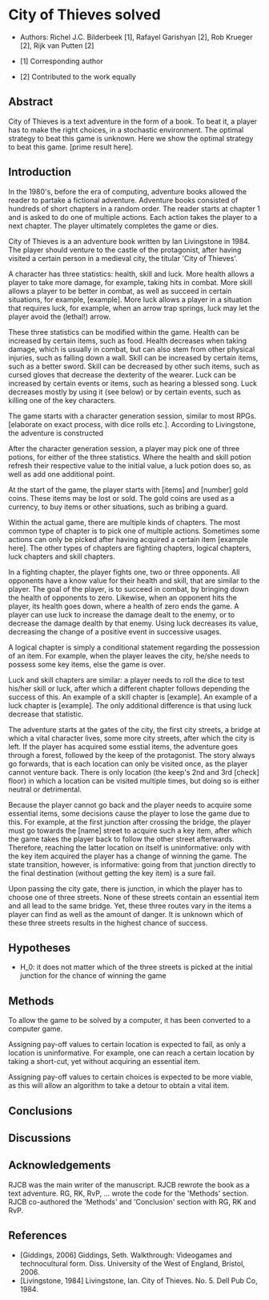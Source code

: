 # City of Thieves solved

 * Authors: Richel J.C. Bilderbeek [1], Rafayel Garishyan [2], Rob Krueger [2], 
   Rijk van Putten [2]

 * [1] Corresponding author
 * [2] Contributed to the work equally

## Abstract

City of Thieves is a text adventure in the form of a book.
To beat it, a player has to make the right choices, in a stochastic environment.
The optimal strategy to beat this game is unknown.
Here we show the optimal strategy to beat this game.
[prime result here].

## Introduction

In the 1980's, before the era of computing, adventure books
allowed the reader to partake a fictional adventure.
Adventure books consisted of hundreds of short chapters in
a random order. The reader starts at chapter 1 and is asked
to do one of multiple actions. Each action takes the player
to a next chapter. The player ultimately completes the game
or dies.

City of Thieves is a an adventure book written by Ian Livingstone in 1984.
The player should venture to the castle of the protagonist,
after having visited a certain person in a medieval city,
the titular 'City of Thieves'. 

A character has three statistics: health, skill and luck. 
More health allows a player to take more damage,
for example, taking hits in combat.
More skill allows a player to be better in combat,
as well as succeed in certain situations, 
for example, [example].
More luck allows a player in a situation that requires luck,
for example, when an arrow trap springs, luck may let the player 
avoid the (lethal!) arrow.

These three statistics can be modified within the game.
Health can be increased by certain items, such as food. 
Health decreases when taking damage, which is usually in combat,
but can also stem from other physical injuries, such as falling down a wall.
Skill can be increased by certain items, such as a better sword.
Skill can be decreased by other such items, such as cursed gloves that
decrease the dexterity of the wearer.
Luck can be increased by certain events or items, 
such as hearing a blessed song.
Luck decreases mostly by using it (see below) or by certain events, such as 
killing one of the key characters.

The game starts with a character generation session, 
similar to most RPGs. [elaborate on exact process, with dice rolls etc.].
According to Livingstone, the adventure is constructed

After the character generation session, a player may pick
one of three potions, for either of the three statistics.
Where the health and skill potion refresh their respective value
to the initial value, a luck potion does so, as well as add one additional 
point.

At the start of the game, the player starts with [items] and [number] 
gold coins. These items may be lost or sold. 
The gold coins are used as a currency, to buy items or other situations,
such as bribing a guard.

Within the actual game, there are multiple kinds of chapters.
The most common type of chapter is to pick one of multiple
actions. Sometimes some actions can only be picked after having
acquired a certain item [example here]. The other types of chapters
are fighting chapters, logical chapters, luck chapters and skill chapters.

In a fighting chapter, the player fights one, two or three opponents.
All opponents have a know value for their health and skill, that
are similar to the player. The goal of the player, is to 
succeed in combat, by bringing down the health of opponents to zero.
Likewise, when an opponent hits the player, its health goes down,
where a health of zero ends the game. 
A player can use luck to increase the damage dealt to the enemy,
or to decrease the damage dealth by that enemy. Using luck decreases its
value, decreasing the change of a positive event in successive usages. 

A logical chapter is simply a conditional statement
regarding the possession of an item. For example, when the
player leaves the city, he/she needs to possess some key items,
else the game is over.

Luck and skill chapters are similar: a player needs to roll the dice
to test his/her skill or luck, after which a different chapter follows
depending the success of this. An example of a skill chapter is [example].
An example of a luck chapter is [example]. The only additional difference
is that using luck decrease that statistic.

The adventure starts at the gates of the city, the first city
streets, a bridge at which a vital character lives, some more city streets,
after which the city is left. If the player has acquired some esstial items,
the adventure goes through a forest, followed by the keep of the protagonist.
The story always go forwards, that is each location can only be visited once,
as the player cannot venture back.
There is only location (the keep's 2nd and 3rd [check] floor) in which
a location can be visited multiple times, but doing so is either
neutral or detrimental.

Because the player cannot go back and the player needs to acquire some
essential items, some decisions cause the player to lose the game due to
this. For example, at the first junction after crossing the bridge,
the player must go towards the [name] street to acquire such a key item,
after which the game takes the player back to follow the other street 
afterwards. Therefore, reaching the latter location on itself is uninformative:
only with the key item acquired the player has a change of winning the game.
The state transition, however, is informative: going from that 
junction directly to the final destination (without getting the
key item) is a sure fail.

Upon passing the city gate, there is junction, in which the player
has to choose one of three streets. None of these streets contain an
essential item and all lead to the same bridge. Yet, these three routes
vary in the items a player can find as well as the amount of danger.
It is unknown which of these three streets results in the
highest chance of success.

## Hypotheses

 * H_0: it does not matter which of the three streets is picked at the initial
   junction for the chance of winning the game


## Methods

To allow the game to be solved by a computer, it has been converted
to a computer game.

Assigning pay-off values to certain location is expected to fail,
as only a location is uninformative. For example, one can reach a certain
location by taking a short-cut, yet without acquiring an essential item. 

Assigning pay-off values to certain choices is expected to be more 
viable, as this will allow an algorithm to take a detour to obtain
a vital item.

## Conclusions

## Discussions

## Acknowledgements

RJCB was the main writer of the manuscript.
RJCB rewrote the book as a text adventure.
RG, RK, RvP, ... wrote the code for the 'Methods' section.
RJCB co-authored the 'Methods' and 'Conclusion' section with RG, RK and RvP.

## References

 * [Giddings, 2006] Giddings, Seth. Walkthrough: Videogames and technocultural form. Diss. University of the West of England, Bristol, 2006.
 * [Livingstone, 1984] Livingstone, Ian. City of Thieves. No. 5. Dell Pub Co, 1984.


